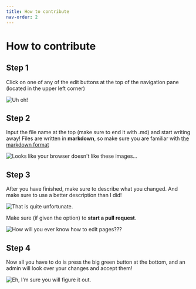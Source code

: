 ```yaml
---
title: How to contribute
nav-order: 2
---
```


# How to contribute

## Step 1

Click on one of any of the edit buttons at the top of the navigation pane (located in the upper left corner)

![Uh oh!](https://tfe2-wiki.github.io/assets/tut01.png)

## Step 2

Input the file name at the top (make sure to end it with .md) and start writing away! Files are written in **markdown**, so make sure you are familiar with
[the markdown format](https://spec.commonmark.org/current/)

![Looks like your browser doesn't like these images...](https://tfe2-wiki.github.io/assets/tut02.png)

## Step 3

After you have finished, make sure to describe what you changed. And make sure to use a better description than I did!

![That is quite unfortunate.](https://tfe2-wiki.github.io/assets/tut03.png)

Make sure (if given the option) to **start a pull request**.

![How will you ever know how to edit pages???](https://tfe2-wiki.github.io/assets/tut04.png)

## Step 4

Now all you have to do is press the big green button at the bottom, and an admin will look over your changes and accept them!

![Eh, I'm sure you will figure it out.](https://tfe2-wiki.github.io/assets/tut05.png)
